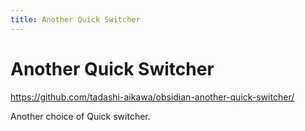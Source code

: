 ```yaml
---
title: Another Quick Switcher
---
```


# Another Quick Switcher

<https://github.com/tadashi-aikawa/obsidian-another-quick-switcher/>

Another choice of Quick switcher.
